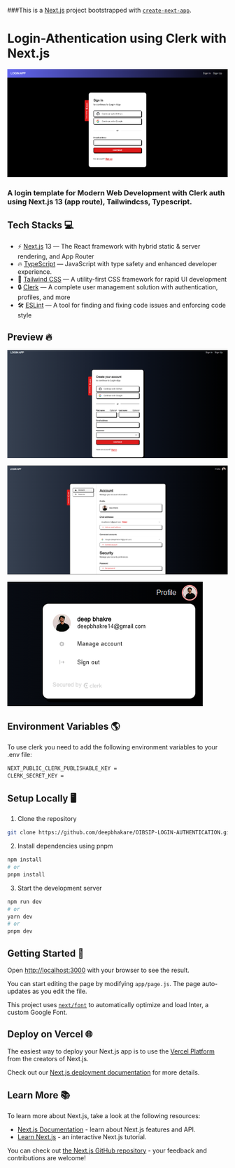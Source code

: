 ###This is a [Next.js](https://nextjs.org/) project bootstrapped with [`create-next-app`](https://github.com/vercel/next.js/tree/canary/packages/create-next-app).

# Login-Athentication using Clerk with Next.js

![alt text](https://github.com/deepbhakare/OIBSIP-LOGIN-AUTHENTICATION/blob/main/images/login.png?raw=true)

### A login template for Modern Web Development with Clerk auth using Next.js 13 (app route), Tailwindcss, Typescript.

## Tech Stacks 💻

- ⚡ [Next.js](https://nextjs.org) 13 — The React framework with hybrid static & server rendering, and App Router
- 🔥 [TypeScript](https://www.typescriptlang.org) — JavaScript with type safety and enhanced developer experience.
- 💅 [Tailwind CSS](https://tailwindcss.com) — A utility-first CSS framework for rapid UI development
- 🔒 [Clerk](https://clerk.com?utm_source=github&utm_medium=sponsorship&utm_campaign=nextjs-boilerplate) — A complete user management solution with authentication, profiles, and more
- 🛠 [ESLint](https://eslint.org) — A tool for finding and fixing code issues and enforcing code style

## Preview 🔥

![alt text](https://github.com/deepbhakare/OIBSIP-LOGIN-AUTHENTICATION/blob/main/images/signup.png?raw=true)

![alt text](https://github.com/deepbhakare/OIBSIP-LOGIN-AUTHENTICATION/blob/main/images/profile.png?raw=true)

![alt text](https://github.com/deepbhakare/OIBSIP-LOGIN-AUTHENTICATION/blob/main/images/userbutton.png?raw=true)

## Environment Variables 🌎

To use clerk you need to add the following environment variables to your .env file:

```bash
NEXT_PUBLIC_CLERK_PUBLISHABLE_KEY =
CLERK_SECRET_KEY =
```

## Setup Locally 🖥️

1. Clone the repository

```bash
git clone https://github.com/deepbhakare/OIBSIP-LOGIN-AUTHENTICATION.git
```

2. Install dependencies using pnpm

```bash
npm install
# or
pnpm install
```

3. Start the development server

```bash
npm run dev
# or
yarn dev
# or
pnpm dev
```

## Getting Started 🚀

Open [http://localhost:3000](http://localhost:3000) with your browser to see the result.

You can start editing the page by modifying `app/page.js`. The page auto-updates as you edit the file.

This project uses [`next/font`](https://nextjs.org/docs/basic-features/font-optimization) to automatically optimize and load Inter, a custom Google Font.

## Deploy on Vercel 🌐

The easiest way to deploy your Next.js app is to use the [Vercel Platform](https://vercel.com/new?utm_medium=default-template&filter=next.js&utm_source=create-next-app&utm_campaign=create-next-app-readme) from the creators of Next.js.

Check out our [Next.js deployment documentation](https://nextjs.org/docs/deployment) for more details.

## Learn More 📚

To learn more about Next.js, take a look at the following resources:

- [Next.js Documentation](https://nextjs.org/docs) - learn about Next.js features and API.
- [Learn Next.js](https://nextjs.org/learn) - an interactive Next.js tutorial.

You can check out [the Next.js GitHub repository](https://github.com/vercel/next.js/) - your feedback and contributions are welcome!
